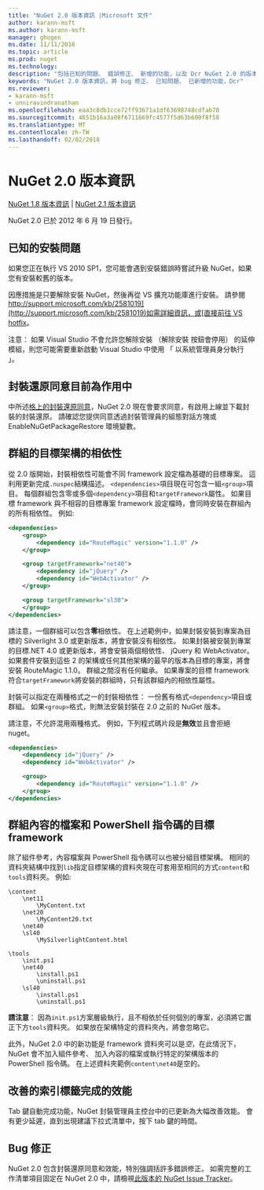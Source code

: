 ```yaml
---
title: "NuGet 2.0 版本資訊 |Microsoft 文件"
author: karann-msft
ms.author: karann-msft
manager: ghogen
ms.date: 11/11/2016
ms.topic: article
ms.prod: nuget
ms.technology: 
description: "包括已知的問題、 錯誤修正、 新增的功能，以及 Dcr NuGet 2.0 的版本資訊。"
keywords: "NuGet 2.0 版本資訊，將 bug 修正、 已知問題、 已新增的功能，Dcr"
ms.reviewer:
- karann-msft
- unniravindranathan
ms.openlocfilehash: eaa3c8db1cce72ff93671a1df63698748cdfab70
ms.sourcegitcommit: 4651b16a3a08f6711669fc4577f5d63b600f8f58
ms.translationtype: MT
ms.contentlocale: zh-TW
ms.lasthandoff: 02/02/2018
---
```

# <a name="nuget-20-release-notes"></a>NuGet 2.0 版本資訊

[NuGet 1.8 版本資訊](../release-notes/nuget-1.8.md) | [NuGet 2.1 版本資訊](../release-notes/nuget-2.1.md)

NuGet 2.0 已於 2012 年 6 月 19 日發行。

## <a name="known-installation-issue"></a>已知的安裝問題
如果您正在執行 VS 2010 SP1，您可能會遇到安裝錯誤時嘗試升級 NuGet，如果您有安裝較舊的版本。

因應措施是只要解除安裝 NuGet，然後再從 VS 擴充功能庫進行安裝。  請參閱[http://support.microsoft.com/kb/2581019](http://support.microsoft.com/kb/2581019)如需詳細資訊，或[直接前往 VS hotfix](http://bit.ly/vsixcertfix)。

注意： 如果 Visual Studio 不會允許您解除安裝 （解除安裝 按鈕會停用） 的延伸模組，則您可能需要重新啟動 Visual Studio 中使用 「 以系統管理員身分執行 」。

## <a name="package-restore-consent-is-now-active"></a>封裝還原同意目前為作用中

中所述[格上的封裝還原同意](http://blog.nuget.org/20120518/package-restore-and-consent.html)，NuGet 2.0 現在會要求同意，有啟用上線並下載封裝的封裝還原。 請確認您提供同意透過封裝管理員的組態對話方塊或 EnableNuGetPackageRestore 環境變數。

## <a name="group-dependencies-by-target-frameworks"></a>群組的目標架構的相依性

從 2.0 版開始，封裝相依性可能會不同 framework 設定檔為基礎的目標專案。 這利用更新完成`.nuspec`結構描述。 `<dependencies>`項目現在可包含一組`<group>`項目。 每個群組包含零或多個`<dependency>`項目和`targetFramework`屬性。 如果目標 framework 與不相容的目標專案 framework 設定檔時，會同時安裝在群組內的所有相依性。 例如: 

```xml
<dependencies>
    <group>
        <dependency id="RouteMagic" version="1.1.0" />
    </group>

    <group targetFramework="net40">
        <dependency id="jQuery" />
        <dependency id="WebActivator" />
    </group>

    <group targetFramework="sl30">
    </group>
</dependencies>
```

請注意，一個群組可以包含**零**相依性。 在上述範例中，如果封裝安裝到專案為目標的 Silverlight 3.0 或更新版本，將會安裝沒有相依性。 如果封裝被安裝到專案的目標.NET 4.0 或更新版本，將會安裝兩個相依性、 jQuery 和 WebActivator。  如果套件安裝到這些 2 的架構或任何其他架構的最早的版本為目標的專案，將會安裝 RouteMagic 1.1.0。 群組之間沒有任何繼承。 如果專案的目標 framework 符合`targetFramework`將安裝的群組時，只有該群組內的相依性屬性。

封裝可以指定在兩種格式之一的封裝相依性： 一份舊有格式`<dependency>`項目或群組。 如果`<group>`格式，則無法安裝封裝在 2.0 之前的 NuGet 版本。

請注意，不允許混用兩種格式。 例如，下列程式碼片段是**無效**並且會拒絕 nuget。

```xml
<dependencies>
    <dependency id="jQuery" />
    <dependency id="WebActivator" />

    <group>
        <dependency id="RouteMagic" version="1.1.0" />
    </group>
</dependencies>
```

## <a name="grouping-content-files-and-powershell-scripts-by-target-framework"></a>群組內容的檔案和 PowerShell 指令碼的目標 framework

除了組件參考，內容檔案與 PowerShell 指令碼可以也被分組目標架構。 相同的資料夾結構中找到`lib`指定目標架構的資料夾現在可套用至相同的方式`content`和`tools`資料夾。 例如: 

    \content
        \net11
            \MyContent.txt
        \net20
            \MyContent20.txt
        \net40
        \sl40
            \MySilverlightContent.html

    \tools
        \init.ps1
        \net40
            \install.ps1
            \uninstall.ps1
        \sl40
            \install.ps1
            \uninstall.ps1

**請注意**： 因為`init.ps1`方案層級執行，且不相依於任何個別的專案，必須將它置正下方`tools`資料夾。 如果放在架構特定的資料夾內，將會忽略它。

此外，NuGet 2.0 中的新功能是 framework 資料夾可以是*空*，在此情況下，NuGet 會不加入組件參考、 加入內容的檔案或執行特定的架構版本的 PowerShell 指令碼。 在上述資料夾範例`content\net40`是空的。

## <a name="improved-tab-completion-performance"></a>改善的索引標籤完成的效能
Tab 鍵自動完成功能，NuGet 封裝管理員主控台中的已更新為大幅改善效能。 會有更少延遲，直到出現建議下拉式清單中，按下 tab 鍵的時間。

## <a name="bug-fixes"></a>Bug 修正
NuGet 2.0 包含封裝還原同意和效能，特別強調括許多錯誤修正。
如需完整的工作清單項目固定在 NuGet 2.0 中，請檢視[此版本的 NuGet Issue Tracker](http://nuget.codeplex.com/workitem/list/advanced?keyword=&status=Closed&type=All&priority=All&release=NuGet%202.0&assignedTo=All&component=All&sortField=Votes&sortDirection=Descending&page=0)。
